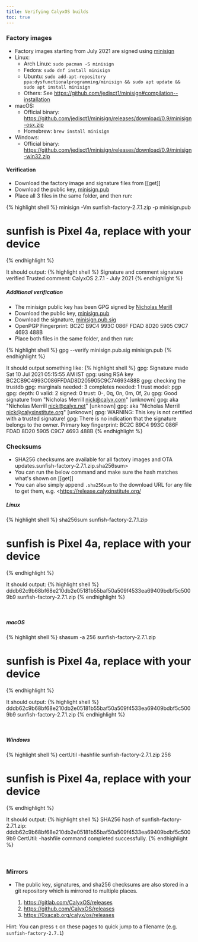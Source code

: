```yaml
---
title: Verifying CalyxOS builds
toc: true
---
```


### Factory images
* Factory images starting from July 2021 are signed using
[minisign](https://jedisct1.github.io/minisign/)
* Linux:
  * Arch Linux: `sudo pacman -S minisign`
  * Fedora: `sudo dnf install minisign`
  * Ubuntu: `sudo add-apt-repository ppa:dysfunctionalprogramming/minisign && sudo apt update && sudo apt install minisign`
  * Others: See <https://github.com/jedisct1/minisign#compilation--installation>
* macOS:
  * Official binary: <https://github.com/jedisct1/minisign/releases/download/0.9/minisign-osx.zip>
  * Homebrew: `brew install minisign`
* Windows:
  * Official binary: <https://github.com/jedisct1/minisign/releases/download/0.9/minisign-win32.zip>

#### Verification
* Download the factory image and signature files from [[get]]
* Download the public key, [minisign.pub](https://release.calyxinstitute.org/minisign.pub)
* Place all 3 files in the same folder, and then run:

{% highlight shell %}
minisign -Vm sunfish-factory-2.7.1.zip -p minisign.pub
# sunfish is Pixel 4a, replace with your device
{% endhighlight %}

It should output:
{% highlight shell %}
Signature and comment signature verified
Trusted comment: CalyxOS 2.7.1 - July 2021
{% endhighlight %}

##### Additional verification
* The minisign public key has been GPG signed by [Nicholas Merill](https://twitter.com/nickcalyx)
* Download the public key, [minisign.pub](https://release.calyxinstitute.org/minisign.pub)
* Download the signature, [minisign.pub.sig](https://release.calyxinstitute.org/minisign.pub.sig)
* OpenPGP Fingerprint: BC2C B9C4 993C 086F FDAD  8D20 5905 C9C7 4693 488B
* Place both files in the same folder, and then run:

{% highlight shell %}
gpg --verify minisign.pub.sig minisign.pub
{% endhighlight %}

It should output something like:
{% highlight shell %}
gpg: Signature made Sat 10 Jul 2021 05:15:55 AM IST
gpg:                using RSA key BC2CB9C4993C086FFDAD8D205905C9C74693488B
gpg: checking the trustdb
gpg: marginals needed: 3  completes needed: 1  trust model: pgp
gpg: depth: 0  valid:   2  signed:   0  trust: 0-, 0q, 0n, 0m, 0f, 2u
gpg: Good signature from "Nicholas Merrill <nick@calyx.com>" [unknown]
gpg:                 aka "Nicholas Merrill <nick@calyx.net>" [unknown]
gpg:                 aka "Nicholas Merrill <nick@calyxinstitute.org>" [unknown]
gpg: WARNING: This key is not certified with a trusted signature!
gpg:          There is no indication that the signature belongs to the owner.
Primary key fingerprint: BC2C B9C4 993C 086F FDAD  8D20 5905 C9C7 4693 488B
{% endhighlight %}

### Checksums
* SHA256 checksums are available for all factory images and OTA updates.sunfish-factory-2.7.1.zip.sha256sum>
* You can run the below command and make sure the hash matches what's shown on [[get]]
* You can also simply append `.sha256sum` to the download URL for any file to get them, e.g. <https://release.calyxinstitute.org/

##### Linux
{% highlight shell %}
sha256sum sunfish-factory-2.7.1.zip
# sunfish is Pixel 4a, replace with your device
{% endhighlight %}

It should output:
{% highlight shell %}
dddb62c9b68bf68e210db2e05181b55baf50a509f4533ea69409bdbf5c5009b9  sunfish-factory-2.7.1.zip
{% endhighlight %}

<br>

##### macOS
{% highlight shell %}
shasum -a 256 sunfish-factory-2.7.1.zip
# sunfish is Pixel 4a, replace with your device
{% endhighlight %}

It should output:
{% highlight shell %}
dddb62c9b68bf68e210db2e05181b55baf50a509f4533ea69409bdbf5c5009b9  sunfish-factory-2.7.1.zip
{% endhighlight %}

<br>

##### Windows
{% highlight shell %}
certUtil -hashfile sunfish-factory-2.7.1.zip 256
# sunfish is Pixel 4a, replace with your device
{% endhighlight %}

It should output:
{% highlight shell %}
SHA256 hash of sunfish-factory-2.7.1.zip:
dddb62c9b68bf68e210db2e05181b55baf50a509f4533ea69409bdbf5c5009b9
CertUtil: -hashfile command completed successfully.
{% endhighlight %}

<br>

### Mirrors
* The public key, signatures, and sha256 checksums are also stored in a git repository which is mirrored to multiple places.

  1. <https://gitlab.com/CalyxOS/releases>
  2. <https://github.com/CalyxOS/releases>
  3. <https://0xacab.org/calyx/os/releases>

Hint: You can press `t` on these pages to quick jump to a filename (e.g. `sunfish-factory-2.7.1`)